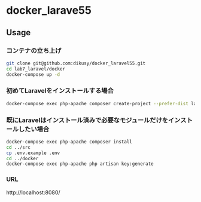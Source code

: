 # docker_larave55

## Usage

### コンテナの立ち上げ

```bash
git clone git@github.com:dikusy/docker_laravel55.git
cd lab7_laravel/docker
docker-compose up -d
```

### 初めてLaravelをインストールする場合

```bash
docker-compose exec php-apache composer create-project --prefer-dist laravel/laravel . "5.5.*"
``````

### 既にLaravelはインストール済みで必要なモジュールだけをインストールしたい場合

```bash
docker-compose exec php-apache composer install
cd ../src
cp .env.example .env
cd ../docker
docker-compose exec php-apache php artisan key:generate
```

### URL

http://localhost:8080/
